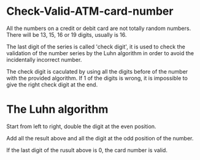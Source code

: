 
# Check-Valid-ATM-card-number

All the numbers on a credit or debit card are not totally random numbers. There will be 13, 15, 16 or 19 digits, usually is 16.

The last digit of the series is called 'check digit', it is used to check the validation of the number series by the Luhn algorithm in order to avoid the incidentally incorrect number.

The check digit is caculated by using all the digits before of the number with the provided algorithm. If 1 of the digits is wrong, it is impossible to give the right check digit at the end.

# The Luhn algorithm

Start from left to right, double the digit at the even position.

Add all the result above and all the digit at the odd position of the number.

If the last digit of the rusult above is 0, the card number is valid.
